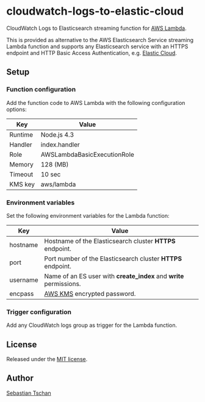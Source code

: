 # cloudwatch-logs-to-elastic-cloud
CloudWatch Logs to Elasticsearch streaming function for
[AWS Lambda](https://console.aws.amazon.com/lambda).

This is provided as alternative to the AWS Elasticsearch Service streaming
Lambda function and supports any Elasticsearch service with an
HTTPS endpoint and HTTP Basic Access Authentication, e.g.
[Elastic Cloud](https://cloud.elastic.co).

## Setup

### Function configuration
Add the function code to AWS Lambda with the following configuration options:  

Key     | Value
--------|--------------
Runtime | Node.js 4.3
Handler | index.handler
Role    | AWSLambdaBasicExecutionRole
Memory  | 128 (MB)
Timeout | 10 sec
KMS key | aws/lambda

### Environment variables
Set the following environment variables for the Lambda function:

Key      | Value
---------|--------------
hostname | Hostname of the Elasticsearch cluster **HTTPS** endpoint.
port     | Port number of the Elasticsearch cluster **HTTPS** endpoint.
username | Name of an ES user with **create_index** and **write** permissions.
encpass  | [AWS KMS](https://aws.amazon.com/kms/) encrypted password.

### Trigger configuration
Add any CloudWatch logs group as trigger for the Lambda function.

## License
Released under the [MIT license](https://opensource.org/licenses/MIT).

## Author
[Sebastian Tschan](https://blueimp.net/)
